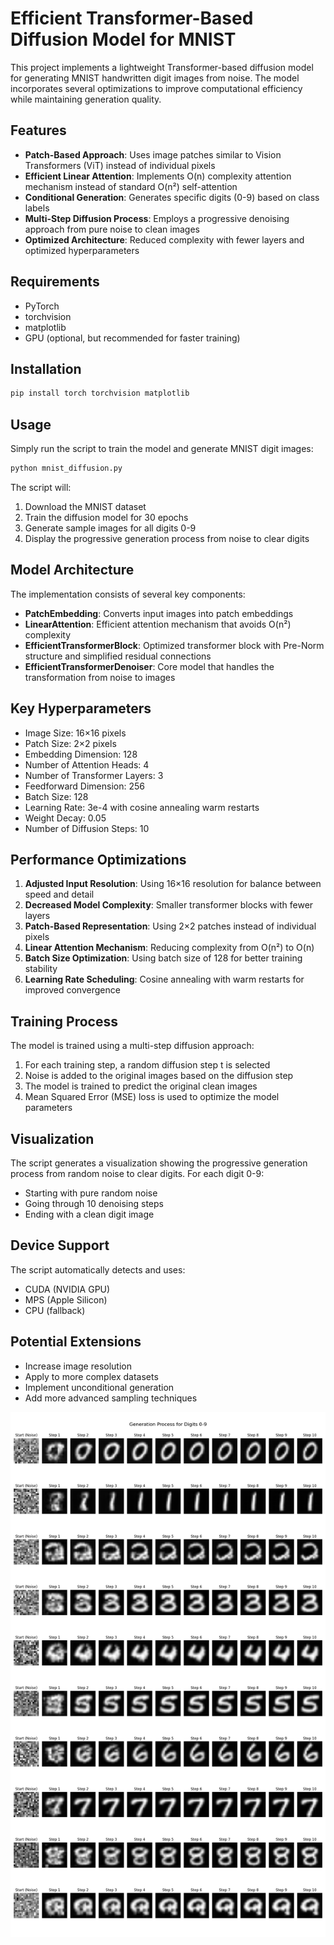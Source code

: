 # Efficient Transformer-Based Diffusion Model for MNIST

This project implements a lightweight Transformer-based diffusion model for generating MNIST handwritten digit images from noise. The model incorporates several optimizations to improve computational efficiency while maintaining generation quality.

## Features

- **Patch-Based Approach**: Uses image patches similar to Vision Transformers (ViT) instead of individual pixels
- **Efficient Linear Attention**: Implements O(n) complexity attention mechanism instead of standard O(n²) self-attention
- **Conditional Generation**: Generates specific digits (0-9) based on class labels
- **Multi-Step Diffusion Process**: Employs a progressive denoising approach from pure noise to clean images
- **Optimized Architecture**: Reduced complexity with fewer layers and optimized hyperparameters

## Requirements

- PyTorch
- torchvision
- matplotlib
- GPU (optional, but recommended for faster training)

## Installation

```bash
pip install torch torchvision matplotlib
```

## Usage

Simply run the script to train the model and generate MNIST digit images:

```bash
python mnist_diffusion.py
```

The script will:
1. Download the MNIST dataset
2. Train the diffusion model for 30 epochs
3. Generate sample images for all digits 0-9
4. Display the progressive generation process from noise to clear digits

## Model Architecture

The implementation consists of several key components:

- **PatchEmbedding**: Converts input images into patch embeddings
- **LinearAttention**: Efficient attention mechanism that avoids O(n²) complexity
- **EfficientTransformerBlock**: Optimized transformer block with Pre-Norm structure and simplified residual connections
- **EfficientTransformerDenoiser**: Core model that handles the transformation from noise to images

## Key Hyperparameters

- Image Size: 16×16 pixels
- Patch Size: 2×2 pixels
- Embedding Dimension: 128
- Number of Attention Heads: 4
- Number of Transformer Layers: 3
- Feedforward Dimension: 256
- Batch Size: 128
- Learning Rate: 3e-4 with cosine annealing warm restarts
- Weight Decay: 0.05
- Number of Diffusion Steps: 10

## Performance Optimizations

1. **Adjusted Input Resolution**: Using 16×16 resolution for balance between speed and detail
2. **Decreased Model Complexity**: Smaller transformer blocks with fewer layers
3. **Patch-Based Representation**: Using 2×2 patches instead of individual pixels
4. **Linear Attention Mechanism**: Reducing complexity from O(n²) to O(n)
5. **Batch Size Optimization**: Using batch size of 128 for better training stability
6. **Learning Rate Scheduling**: Cosine annealing with warm restarts for improved convergence

## Training Process

The model is trained using a multi-step diffusion approach:
1. For each training step, a random diffusion step t is selected
2. Noise is added to the original images based on the diffusion step
3. The model is trained to predict the original clean images
4. Mean Squared Error (MSE) loss is used to optimize the model parameters

## Visualization

The script generates a visualization showing the progressive generation process from random noise to clear digits. For each digit 0-9:
- Starting with pure random noise
- Going through 10 denoising steps
- Ending with a clean digit image

## Device Support

The script automatically detects and uses:
- CUDA (NVIDIA GPU)
- MPS (Apple Silicon)
- CPU (fallback)

## Potential Extensions

- Increase image resolution
- Apply to more complex datasets
- Implement unconditional generation
- Add more advanced sampling techniques

![](https://github.com/ynyeh0221/mnist-generative-diffusion/blob/main/Conditional/Transformer/output/myplot.png)
